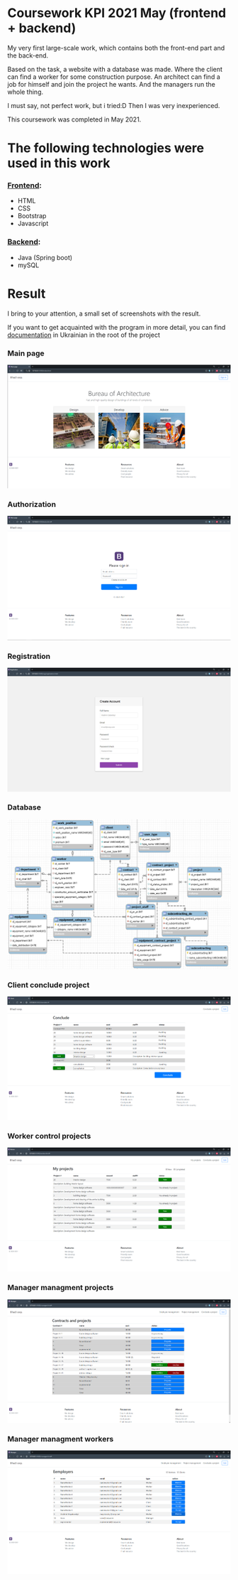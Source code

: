 # Coursework KPI 2021 May (frontend + backend) 

My very first large-scale work, which contains both the front-end part and the back-end. 

Based on the task, a website with a database was made. Where the client can find a worker for some construction purpose. An architect can find a job for himself and join the project he wants. And the managers run the whole thing. 

I must say, not perfect work, but i tried:D Then I was very inexperienced. 

This coursework was completed in May 2021.

# The following technologies were used in this work
### [Frontend](https://github.com/B1az333/coursework/tree/main/courseworkSite):
 - HTML
 - CSS
 - Bootstrap
 - Javascript

### [Backend](https://github.com/B1az333/coursework/tree/main/main):
 - Java (Spring boot)
 - mySQL

# Result
I bring to your attention, a small set of screenshots with the result.

If you want to get acquainted with the program in more detail, you can find [documentation](https://github.com/B1az333/coursework/blob/main/Documentation.pdf) in Ukrainian in the root of the project

### Main page
![alt text](screenshots/main_page.png "Main page")

### Authorization
![alt text](screenshots/authorization.png "Authorization")

### Registration
![alt text](screenshots/registration.png "Registration")

### Database
![alt text](screenshots/БД.png "Database")

### Client conclude project
![alt text](screenshots/client_conclude_project.png "Client conclude project")

### Worker control projects
![alt text](screenshots/worker_control_projects.png "Worker control projects")

### Manager managment projects
![alt text](screenshots/manager_managment_projects.png "Manager managment projects")

### Manager managment workers
![alt text](screenshots/manager_managment_workers.png "Manager managment workers")
